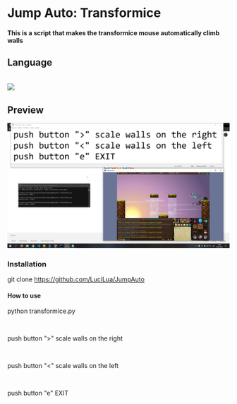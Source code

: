 # Jump Auto: Transformice

#### This is a script that makes the transformice mouse automatically climb walls

## Language
<br>
<code><img height="30" src="https://cdn3.iconfinder.com/data/icons/logos-and-brands-adobe/512/267_Python-512.png"></code>

<br>


## Preview

<img src="preview.png">

### Installation

git clone https://github.com/LuciLua/JumpAuto

#### How to use

python  transformice.py

<br>

push button ">" scale walls on the right

<br>

push button "<" scale walls on the left

<br>

push button "e" EXIT

<br>
